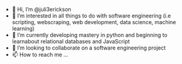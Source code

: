 - 👋 Hi, I’m @juli3erickson
- 👀 I’m interested in all things to do with software engineering (i.e scripting, webscraping, web development, data science, machine learning)
- 🌱 I’m currently developing mastery in python and beginning to learnabout relational databases and JavaScript
- 💞️ I’m looking to collaborate on a software engineering project
- 📫 How to reach me ...

<!---
juli3erickson/juli3erickson is a ✨ special ✨ repository because its `README.md` (this file) appears on your GitHub profile.
You can click the Preview link to take a look at your changes.
--->
